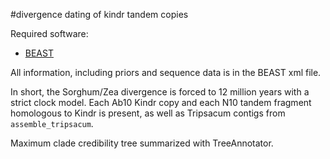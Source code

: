 #divergence dating of kindr tandem copies

Required software:

- [BEAST](http://beast.bio.ed.ac.uk/)

All information, including priors and sequence data is in the BEAST xml file.

In short, the Sorghum/Zea divergence is forced to 12 million years with a strict clock model.
Each Ab10 Kindr copy and each N10 tandem fragment homologous to Kindr is present, as well as Tripsacum contigs from ```assemble_tripsacum```.

Maximum clade credibility tree summarized with TreeAnnotator. 
